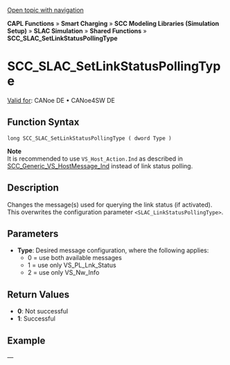 [Open topic with navigation](../../../../../CANoeDEFamily.htm#Topics/CAPLFunctions/SmartCharging/Functions/CAPLfunctionSCCSLACSetLinkStatusPollingType.md)

**CAPL Functions** » **Smart Charging** » **SCC Modeling Libraries (Simulation Setup)** » **SLAC Simulation** » **Shared Functions** » **SCC_SLAC_SetLinkStatusPollingType**

# SCC_SLAC_SetLinkStatusPollingType

[Valid for](../../../Shared/FeatureAvailability.md):  CANoe DE • CANoe4SW DE

## Function Syntax

```
long SCC_SLAC_SetLinkStatusPollingType ( dword Type )
```

**Note**  
It is recommended to use `VS_Host_Action.Ind` as described in [SCC_Generic_VS_HostMessage_Ind](../Callbacks/CAPLfunctionIndGenericVSHostMessageInd.md) instead of link status polling.

## Description

Changes the message(s) used for querying the link status (if activated). This overwrites the configuration parameter `<SLAC_LinkStatusPollingType>`.

## Parameters

- **Type**: Desired message configuration, where the following applies:
  - 0 = use both available messages
  - 1 = use only VS_PL_Lnk_Status
  - 2 = use only VS_Nw_Info

## Return Values

- **0**: Not successful
- **1**: Successful

## Example

—